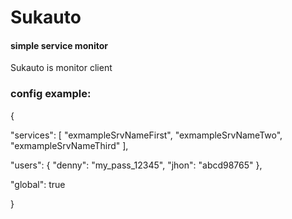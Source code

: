 # Sukauto
#### simple service monitor
Sukauto is monitor client
### config example:
{ 

"services": [
    "exmampleSrvNameFirst",
    "exmampleSrvNameTwo",
    "exmampleSrvNameThird"
  ],
  
  "users": {
    "denny": "my_pass_12345",
    "jhon": "abcd98765"
  },
  
  "global": true
  
}